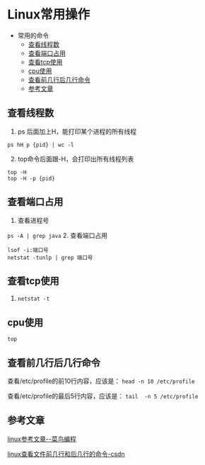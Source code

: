 # Linux常用操作
<!-- GFM-TOC -->
* 常用的命令
    * [查看线程数](#查看线程数)
    * [查看端口占用](#查看端口占用)
    * [查看tcp使用](#查看tcp使用)
    * [cpu使用](#cpu使用)
    * [查看前几行后几行命令](#查看前几行后几行命令)
    * [参考文章](#参考文章)
## 查看线程数
1. ps 后面加上H，能打印某个进程的所有线程

`ps hH p {pid} | wc -l`

2. top命令后面跟-H，会打印出所有线程列表
```
top -H
top -H -p {pid}
```
## 查看端口占用
1. 查看进程号

`ps -A | grep java`
2. 查看端口占用
```
lsof -i:端口号
netstat -tunlp | grep 端口号
```
## 查看tcp使用

1. `netstat -t`
## cpu使用
`top`
## 查看前几行后几行命令
查看/etc/profile的前10行内容，应该是：
`head -n 10 /etc/profile`

查看/etc/profile的最后5行内容，应该是：
`tail  -n 5 /etc/profile`

## 参考文章
[linux参考文章--菜鸟编程](https://www.runoob.com/w3cnote/linux-check-port-usage.html)

[linux查看文件前几行和后几行的命令-csdn](https://blog.csdn.net/zmx19951103/article/details/78575265)